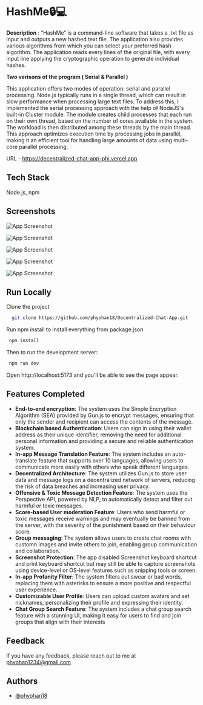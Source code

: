 
# HashMe🔒💻

**Description** : “HashMe” is a command-line software that takes a .txt file as input and outputs a new hashed text file. The application also provides various algorithms from which you can select your preferred hash algorithm. The application reads every lines of the original file, with every input line applying the cryptographic operation to generate individual hashes.

**Two verisons of the program ( Serial & Parallel )**

This application offers two modes of operation: serial and parallel processing. Node.js typically runs in a single thread, which can result in slow performance when processing large text files. To address this, I implemented the serial processing approach with the help of NodeJS's built-in Cluster module. The module creates child processes that each run on their own thread, based on the number of cores available in the system. The workload is then distributed among these threads by the main thread. This approach optimizes execution time by processing jobs in parallel, making it an efficient tool for handling large amounts of data using multi-core parallel processing.


URL - https://decentralized-chat-app-phi.vercel.app
## Tech Stack

Node.js, npm 

## Screenshots

![App Screenshot](https://i.ibb.co/dMrBZrj/Screenshot-2023-03-01-181706.png)


![App Screenshot](https://i.ibb.co/PGzBfq9/Screenshot-2023-03-01-182008.png)

![App Screenshot](https://i.ibb.co/XY2bzZ8/Screenshot-2023-03-01-182153.png)

![App Screenshot](https://i.ibb.co/fYMQKgy/Screenshot-2023-03-01-182254.png)

![App Screenshot](https://i.ibb.co/d73z0WP/Screenshot-2023-03-01-182454.png)

## Run Locally

Clone the project

```bash
  git clone https://github.com/phyohan18/Decentralized-Chat-App.git
```

Run npm install to install everything from package.json

```bash
 npm install
```

Then to run the development server:

```bash
 npm run dev
```
Open http://localhost:5173 and you'll be able to see the page appear.

## Features Completed

- **End-to-end encryption**: The system uses the Simple Encryption Algorithm (SEA) provided by Gun.js to encrypt messages, ensuring that only the sender and recipient can access the contents of the message.
- **Blockchain based Authentication**: Users can sign in using their wallet address as their unique identifier, removing the need for additional personal information and providing a secure and reliable authentication system.
- **In-app Message Translation Feature**: The system includes an auto-translate feature that supports over 10 languages, allowing users to communicate more easily with others who speak different languages.
- **Decentralized Architecture**: The system utilizes Gun.js to store user data and message logs on a decentralized network of servers, reducing the risk of data breaches and increasing user privacy.
- **Offensive & Toxic Message Detection Feature**: The system uses the Perspective API, powered by NLP, to automatically detect and filter out harmful or toxic messages.
- **Score-based User moderation Feature**: Users who send harmful or toxic messages receive warnings and may eventually be banned from the server, with the severity of the punishment based on their behaviour score.
- **Group messaging**: The system allows users to create chat rooms with customn images and invite others to join, enabling group communication and collaboration.
- **Screenshot Protection**: The app disabled Screenshot keyboard shortcut and print keyboard shortcut but may still be able to capture screenshots using device-level or OS-level features such as snipping tools or screen.
- **In-app Profanity Filter**: The system filters out swear or bad words, replacing them with asterisks to ensure a more positive and respectful user experience.
- **Customizable User Profile**: Users can upload custom avatars and set nicknames, personalizing their profile and expressing their identity.
- **Chat Group Search Feature**: The system includes a chat group search feature with a stunning UI, making it easy for users to find and join groups that align with their interests


## Feedback

If you have any feedback, please reach out to me at phyohan1234@gmail.com


## Authors

- [@phyohan18](https://www.github.com/phyohan18)



